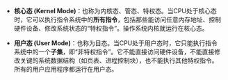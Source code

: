 *   **核心态 (Kernel Mode)**：也称为内核态、管态、特权态。当CPU处于核心态时，它可以执行指令系统中的**所有指令**，包括那些能访问任意内存地址、控制硬件设备、修改系统状态的“特权指令”。操作系统内核就运行在核心态。

*   **用户态 (User Mode)**：也称为目态。当CPU处于用户态时，它只能执行指令系统中的一个**子集**，即“非特权指令”。它不能直接访问硬件设备，不能直接修改关键的系统数据结构（如页表、进程控制块），也不能执行其他特权指令。所有的用户应用程序都运行在用户态。